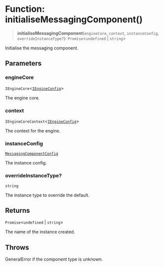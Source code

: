 # Function: initialiseMessagingComponent()

> **initialiseMessagingComponent**(`engineCore`, `context`, `instanceConfig`, `overrideInstanceType?`): `Promise`\<`undefined` \| `string`\>

Initialise the messaging component.

## Parameters

### engineCore

`IEngineCore`\<[`IEngineConfig`](../interfaces/IEngineConfig.md)\>

The engine core.

### context

`IEngineCoreContext`\<[`IEngineConfig`](../interfaces/IEngineConfig.md)\>

The context for the engine.

### instanceConfig

[`MessagingComponentConfig`](../type-aliases/MessagingComponentConfig.md)

The instance config.

### overrideInstanceType?

`string`

The instance type to override the default.

## Returns

`Promise`\<`undefined` \| `string`\>

The name of the instance created.

## Throws

GeneralError if the component type is unknown.
